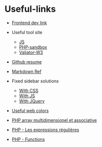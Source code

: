 # Useful-links

* [Frontend dev link](https://github.com/aquelito/frontend-dev-bookmarks)
* Useful tool site
  - [JS](https://jsfiddle.net/)
  - [PHP-sandbox](http://sandbox.onlinephpfunctions.com/)
  - [Valiator-W3](https://validator.w3.org/)
 
* [Github resume](https://gist.github.com/aquelito/8596717)
* [Markdown Ref](http://commonmark.org/help/)
* Fixed sidebar solutions
  - [With CSS](https://www.w3schools.com/howto/howto_css_fixed_sidebar.asp)  
  - [With JS](http://blog.csdn.net/forwayfarer/article/details/2834968)  
  - [With JQuery](https://www.jqueryscript.net/social-media/jQuery-Plugin-For-Floating-Social-Share-Contact-Sidebar.html)
  
 * [Useful web colors](http://blog.csdn.net/liaomin416100569/article/details/6661830)
 * [PHP array multidimensionel et associative](http://www.pierre-giraud.com/php-mysql/cours-complet/php-tableaux-multidimensionnels.php)
 * [PHP - Les expressions régulières](https://www.vulgarisation-informatique.com/expressions-regulieres.php)
 * [PHP - Functions](https://www.tutorialrepublic.com/php-tutorial/php-functions.php
 )
 
 
